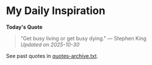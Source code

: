 # My Daily Inspiration

**Today's Quote**  
> "Get busy living or get busy dying." — Stephen King  
*Updated on 2025-10-30*

See past quotes in [quotes-archive.txt](quotes-archive.txt).